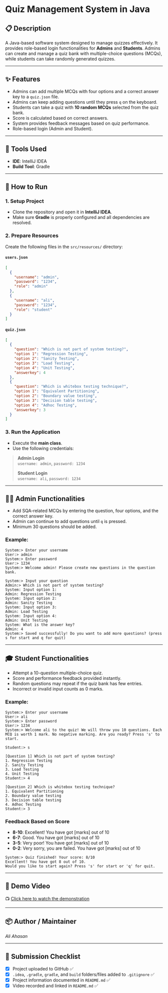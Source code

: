 # Quiz Management System in Java

## 📋 Description
A Java-based software system designed to manage quizzes effectively. It provides role-based login functionalities for **Admins** and **Students**. Admins can create and manage a quiz bank with multiple-choice questions (MCQs), while students can take randomly generated quizzes.

---

## ✨ Features

- Admins can add multiple MCQs with four options and a correct answer key to a `quiz.json` file.
- Admins can keep adding questions until they press `q` on the keyboard.
- Students can take a quiz with **10 random MCQs** selected from the quiz bank.
- Score is calculated based on correct answers.
- System provides feedback messages based on quiz performance.
- Role-based login (Admin and Student).

---

## 💠 Tools Used

- **IDE**: IntelliJ IDEA  
- **Build Tool**: Gradle

---

## 🚀 How to Run

### 1. Setup Project
- Clone the repository and open it in **IntelliJ IDEA**.
- Make sure **Gradle** is properly configured and all dependencies are resolved.

### 2. Prepare Resources

Create the following files in the `src/resources/` directory:

#### `users.json`
```json
[
  {
    "username": "admin",
    "password": "1234",
    "role": "admin"
  },
  {
    "username": "ali",
    "password": "1234",
    "role": "student"
  }
]
```

#### `quiz.json`
```json
[
  {
    "question": "Which is not part of system testing?",
    "option 1": "Regression Testing",
    "option 2": "Sanity Testing",
    "option 3": "Load Testing",
    "option 4": "Unit Testing",
    "answerkey": 4
  },
  {
    "question": "Which is whitebox testing technique?",
    "option 1": "Equivalent Partitioning",
    "option 2": "Boundary value testing",
    "option 3": "Decision table testing",
    "option 4": "Adhoc Testing",
    "answerkey": 3
  }
]
```

### 3. Run the Application
- Execute the **main class**.
- Use the following credentials:

> **Admin Login**  
> `username: admin`, `password: 1234`  
>  
> **Student Login**  
> `username: ali`, `password: 1234`

---

## 👩‍💼 Admin Functionalities

- Add SQA-related MCQs by entering the question, four options, and the correct answer key.
- Admin can continue to add questions until `q` is pressed.
- Minimum 30 questions should be added.

### Example:
```
System:> Enter your username  
User:> admin  
System:> Enter password  
User:> 1234  
System:> Welcome admin! Please create new questions in the question bank.

System:> Input your question  
Admin:> Which is not part of system testing?  
System: Input option 1:  
Admin: Regression Testing  
System: Input option 2:  
Admin: Sanity Testing  
System: Input option 3:  
Admin: Load Testing  
System: Input option 4:  
Admin: Unit Testing  
System: What is the answer key?  
Admin: 4  
System:> Saved successfully! Do you want to add more questions? (press s for start and q for quit)
```

---

## 🎓 Student Functionalities

- Attempt a 10-question multiple-choice quiz.
- Score and performance feedback provided instantly.
- Random questions may repeat if the quiz bank has few entries.
- Incorrect or invalid input counts as 0 marks.

### Example:
```
System:> Enter your username  
User:> ali  
System:> Enter password  
User:> 1234  
System:> Welcome ali to the quiz! We will throw you 10 questions. Each MCQ is worth 1 mark. No negative marking. Are you ready? Press 's' to start.

Student:> s

[Question 1] Which is not part of system testing?  
1. Regression Testing  
2. Sanity Testing  
3. Load Testing  
4. Unit Testing  
Student:> 4  

[Question 2] Which is whitebox testing technique?  
1. Equivalent Partitioning  
2. Boundary value testing  
3. Decision table testing  
4. Adhoc Testing  
Student:> 3
```

### Feedback Based on Score
- **8-10**: Excellent! You have got [marks] out of 10
- **6-7**: Good. You have got [marks] out of 10
- **3-5**: Very poor! You have got [marks] out of 10
- **0-2**: Very sorry, you are failed. You have got [marks] out of 10

```
System:> Quiz finished! Your score: 8/10  
Excellent! You have got 8 out of 10.  
Would you like to start again? Press 's' for start or 'q' for quit.
```

---

## 🎥 Demo Video

📺 [Click here to watch the demonstration](https://drive.google.com/file/d/1MtTKqQzFocTCfm1FYNsikRWpZqJCbkWc/view?usp=sharing)

---

## 📦 Author / Maintainer

*Ali Ahasan*

---

## 📆 Submission Checklist

- [x] Project uploaded to GitHub ✅
- [x] `.idea`, `.gradle`, `gradle`, and `build` folders/files added to `.gitignore` ✅
- [x] Project information documented in `README.md` ✅
- [x] Video recorded and linked in `README.md` ✅
